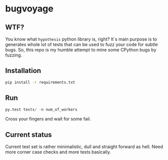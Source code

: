 # bugvoyage

## WTF?

You know what `hypothesis` python library is, right? It`s main purpose is to generates whole lot of tests that can be used to fuzz your code for subtle bugs. So, this repo is my humble attempt to mine some CPython bugs by fuzzing.

## Installation
```bash
pip install -r requirements.txt
```
## Run
```python
py.test tests/ -n num_of_workers
```
Cross your fingers and wait for some fail.

## Current status
Current test set is rather minimalistic, dull and straight forward as hell. Need more corner case checks and more tests basically.
